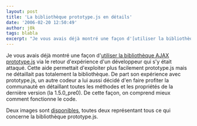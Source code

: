 ```yaml
---
layout: post
title: 'La bibliothèque prototype.js en détails'
date: '2006-02-20 12:50:49'
author: j0k
tags: blabla
excerpt: "Je vous avais déjà montré une façon d'[utiliser la bibliothèque AJAX prototype.js](http://www.j0k3r.net/news-utiliser-la-bibliotheque-ajax-prototype-js-979.html) via le retour d'expérience d'un développeur qui s'y était attaqué.     \nCette aide permettait d'exploiter plus facilement prototype.js mais ne détaillait pas totalement la bibliothèque. De part      …"
---
```


Je vous avais déjà montré une façon d'[utiliser la bibliothèque AJAX prototype.js](http://www.j0k3r.net/news-utiliser-la-bibliotheque-ajax-prototype-js-979.html) via le retour d'expérience d'un développeur qui s'y était attaqué.
Cette aide permettait d'exploiter plus facilement prototype.js mais ne détaillait pas totalement la bibliothèque. De part son expérience avec prototype.js, un autre codeur a lui aussi décidé d'en faire profiter la communauté en détaillant toutes les méthodes et les propriétés de la dernière version (la 1.5.0_pre0). De cette façon, on comprend mieux comment fonctionne le code.

Deux images sont [disponibles](http://www.snook.ca/archives/000531.php), toutes deux représentant tous ce qui concerne la bibliothèque prototype.js.
